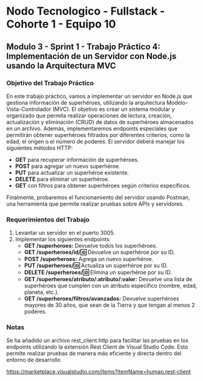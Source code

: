 # Nodo Tecnologico - Fullstack - Cohorte 1 - Equipo 10

## Modulo 3 - Sprint 1 - Trabajo Práctico 4: Implementación de un Servidor con Node.js usando la Arquitectura MVC

### Objetivo del Trabajo Práctico

En este trabajo práctico, vamos a implementar un servidor en Node.js que gestiona información de superhéroes, utilizando la arquitectura Modelo-Vista-Controlador (MVC). El objetivo es crear un sistema modular y organizado que permita realizar operaciones de lectura, creación, actualización y eliminación (CRUD) de datos de superhéroes almacenados en un archivo. Además, implementaremos endpoints especiales que permitirán obtener superhéroes filtrados por diferentes criterios, como la edad, el origen o el número de poderes.
El servidor deberá manejar los siguientes métodos HTTP:

- **GET** para recuperar información de superhéroes.
- **POST** para agregar un nuevo superhéroe.
- **PUT** para actualizar un superhéroe existente.
- **DELETE** para eliminar un superhéroe.
- **GET** con filtros para obtener superhéroes según criterios específicos.

Finalmente, probaremos el funcionamiento del servidor usando Postman, una herramienta que permite realizar pruebas sobre APIs y servidores.

### Requerimientos del Trabajo

1. Levantar un servidor en el puerto 3005.
2. Implementar los siguientes endpoints:
   - **GET /superheroes:** Devuelve todos los superhéroes.
   - **GET /superheroes/id/:id:** Devuelve un superhéroe por su ID.
   - **POST /superheroes:** Agrega un nuevo superhéroe.
   - **PUT /superheroes/:id:** Actualiza un superhéroe por su ID.
   - **DELETE /superheroes/:id:** Elimina un superhéroe por su ID.
   - **GET /superheroes/atributo/:atributo/:valor:** Devuelve una lista de superhéroes que cumplen con un atributo específico (nombre, edad, planeta, etc.).
   - **GET /superheroes/filtros/avanzados:** Devuelve superhéroes mayores de 30 años, que sean de la Tierra y que tengan al menos 2 poderes.

### Notas

Se ha añadido un archivo rest_client.http para facilitar las pruebas en los endpoints utilizando la extensión Rest Client de Visual Studio Code. Esto permite realizar pruebas de manera más eficiente y directa dentro del entorno de desarrollo

https://marketplace.visualstudio.com/items?itemName=humao.rest-client

